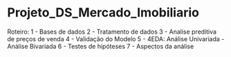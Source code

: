 # Projeto_DS_Mercado_Imobiliario
Roteiro:
1 - Bases de dados
2 - Tratamento de dados
3 - Analise preditiva de preços de venda
4 - Validação do Modelo
5 - 4EDA: Análise Univariada - Análise Bivariada
6 - Testes de hipóteses
7 - Aspectos da análise
